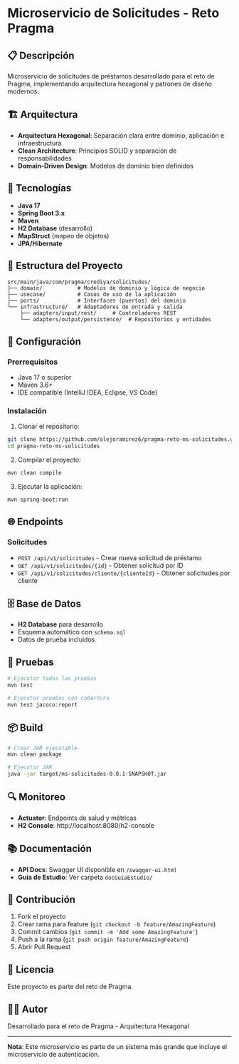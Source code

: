 # Microservicio de Solicitudes - Reto Pragma

## 📋 Descripción
Microservicio de solicitudes de préstamos desarrollado para el reto de Pragma, implementando arquitectura hexagonal y patrones de diseño modernos.

## 🏗️ Arquitectura
- **Arquitectura Hexagonal**: Separación clara entre dominio, aplicación e infraestructura
- **Clean Architecture**: Principios SOLID y separación de responsabilidades
- **Domain-Driven Design**: Modelos de dominio bien definidos

## 🚀 Tecnologías
- **Java 17**
- **Spring Boot 3.x**
- **Maven**
- **H2 Database** (desarrollo)
- **MapStruct** (mapeo de objetos)
- **JPA/Hibernate**

## 📁 Estructura del Proyecto
```
src/main/java/com/pragma/crediya/solicitudes/
├── domain/           # Modelos de dominio y lógica de negocio
├── usecase/          # Casos de uso de la aplicación
├── ports/            # Interfaces (puertos) del dominio
└── infrastructure/   # Adaptadores de entrada y salida
    ├── adapters/input/rest/     # Controladores REST
    └── adapters/output/persistence/  # Repositorios y entidades
```

## 🔧 Configuración

### Prerrequisitos
- Java 17 o superior
- Maven 3.6+
- IDE compatible (IntelliJ IDEA, Eclipse, VS Code)

### Instalación
1. Clonar el repositorio:
```bash
git clone https://github.com/alejoramirez6/pragma-reto-ms-solicitudes.git
cd pragma-reto-ms-solicitudes
```

2. Compilar el proyecto:
```bash
mvn clean compile
```

3. Ejecutar la aplicación:
```bash
mvn spring-boot:run
```

## 🌐 Endpoints

### Solicitudes
- `POST /api/v1/solicitudes` - Crear nueva solicitud de préstamo
- `GET /api/v1/solicitudes/{id}` - Obtener solicitud por ID
- `GET /api/v1/solicitudes/cliente/{clienteId}` - Obtener solicitudes por cliente

## 🗄️ Base de Datos
- **H2 Database** para desarrollo
- Esquema automático con `schema.sql`
- Datos de prueba incluidos

## 🧪 Pruebas
```bash
# Ejecutar todas las pruebas
mvn test

# Ejecutar pruebas con cobertura
mvn test jacoco:report
```

## 📦 Build
```bash
# Crear JAR ejecutable
mvn clean package

# Ejecutar JAR
java -jar target/ms-solicitudes-0.0.1-SNAPSHOT.jar
```

## 🔍 Monitoreo
- **Actuator**: Endpoints de salud y métricas
- **H2 Console**: http://localhost:8080/h2-console

## 📚 Documentación
- **API Docs**: Swagger UI disponible en `/swagger-ui.html`
- **Guía de Estudio**: Ver carpeta `docGuiaEstudio/`

## 🤝 Contribución
1. Fork el proyecto
2. Crear rama para feature (`git checkout -b feature/AmazingFeature`)
3. Commit cambios (`git commit -m 'Add some AmazingFeature'`)
4. Push a la rama (`git push origin feature/AmazingFeature`)
5. Abrir Pull Request

## 📄 Licencia
Este proyecto es parte del reto de Pragma.

## 👨‍💻 Autor
Desarrollado para el reto de Pragma - Arquitectura Hexagonal

---
**Nota**: Este microservicio es parte de un sistema más grande que incluye el microservicio de autenticación.
